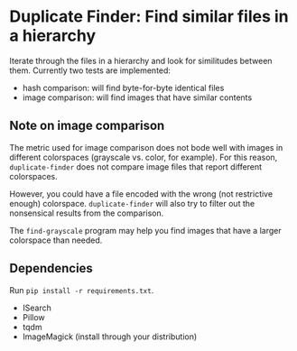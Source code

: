 # Duplicate Finder: Find similar files in a hierarchy

Iterate through the files in a hierarchy and look for similitudes between them.
Currently two tests are implemented:
* hash comparison: will find byte-for-byte identical files
* image comparison: will find images that have similar contents

## Note on image comparison

The metric used for image comparison does not bode well with images in different
colorspaces (grayscale vs. color, for example). For this reason,
`duplicate-finder` does not compare image files that report different
colorspaces.

However, you could have a file encoded with the wrong (not restrictive enough)
colorspace. `duplicate-finder` will also try to filter out the nonsensical
results from the comparison.

The `find-grayscale` program may help you find images that have a larger
colorspace than needed.

## Dependencies

Run `pip install -r requirements.txt`.

* ISearch
* Pillow
* tqdm
* ImageMagick (install through your distribution)
